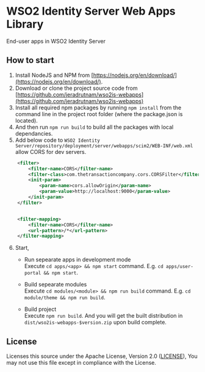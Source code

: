 # WSO2 Identity Server Web Apps Library

End-user apps in WSO2 Identity Server

## How to start

1. Install NodeJS and NPM from [https://nodejs.org/en/download/](https://nodejs.org/en/download/).
2. Download or clone the project source code from [https://github.com/jeradrutnam/wso2is-webapps](https://github.com/jeradrutnam/wso2is-webapps)
3. Install all required npm packages by running `npm install` from the command line in the project root folder (where the package.json is located).
4. And then run `npm run build` to build all the packages with local dependancies.
5. Add below code to `WSO2 Identity Server/repository/deployment/server/webapps/scim2/WEB-INF/web.xml` allow CORS for dev servers.

```xml
    <filter>
        <filter-name>CORS</filter-name>
        <filter-class>com.thetransactioncompany.cors.CORSFilter</filter-class>
        <init-param>
            <param-name>cors.allowOrigin</param-name>
            <param-value>http://localhost:9000</param-value>
        </init-param>
    </filter>


    <filter-mapping>
        <filter-name>CORS</filter-name>
        <url-pattern>/*</url-pattern>
    </filter-mapping>
```

6. Start,

   - Run sepearate apps in development mode   
     Execute `cd apps/<app> && npm start` command. E.g. `cd apps/user-portal && npm start`.

   - Build sepearate modules   
     Execute `cd modules/<module> && npm run build` command. E.g. `cd module/theme && npm run build`.

   - Build project   
     Execute `npm run build`. And you will get the built distribution in `dist/wso2is-webapps-$version.zip` upon build complete.

## License

Licenses this source under the Apache License, Version 2.0 ([LICENSE](LICENSE)), You may not use this file except in compliance with the License.
